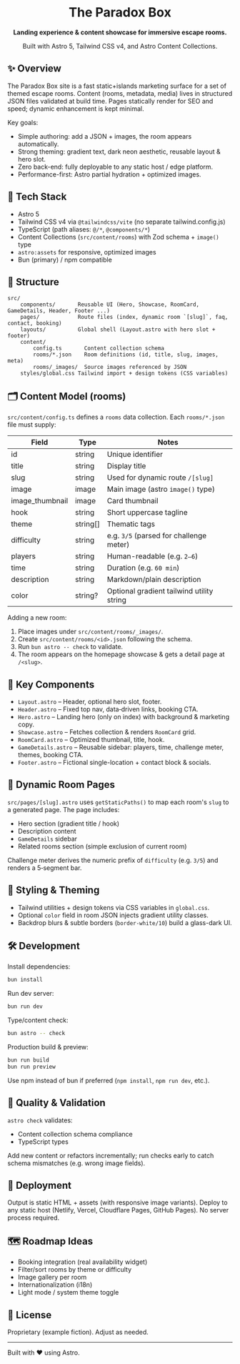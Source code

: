 <div align="center">
	<h1>The Paradox Box</h1>
	<p><strong>Landing experience & content showcase for immersive escape rooms.</strong></p>
	<p>Built with Astro&nbsp;5, Tailwind CSS&nbsp;v4, and Astro Content Collections.</p>
</div>

## ✨ Overview

The Paradox Box site is a fast static+islands marketing surface for a set of themed escape rooms. Content (rooms, metadata, media) lives in structured JSON files validated at build time. Pages statically render for SEO and speed; dynamic enhancement is kept minimal.

Key goals:

* Simple authoring: add a JSON + images, the room appears automatically.
* Strong theming: gradient text, dark neon aesthetic, reusable layout & hero slot.
* Zero back-end: fully deployable to any static host / edge platform.
* Performance-first: Astro partial hydration + optimized images.

## 🧩 Tech Stack

* Astro 5
* Tailwind CSS v4 via `@tailwindcss/vite` (no separate tailwind.config.js)
* TypeScript (path aliases: `@/*`, `@components/*`)
* Content Collections (`src/content/rooms`) with Zod schema + `image()` type
* `astro:assets` for responsive, optimized images
* Bun (primary) / npm compatible

## 📁 Structure

```
src/
	components/       Reusable UI (Hero, Showcase, RoomCard, GameDetails, Header, Footer ...)
	pages/            Route files (index, dynamic room `[slug]`, faq, contact, booking)
	layouts/          Global shell (Layout.astro with hero slot + footer)
	content/
		config.ts       Content collection schema
		rooms/*.json    Room definitions (id, title, slug, images, meta)
		rooms/_images/  Source images referenced by JSON
	styles/global.css Tailwind import + design tokens (CSS variables)
```

## 🗂 Content Model (rooms)

`src/content/config.ts` defines a `rooms` data collection. Each `rooms/*.json` file must supply:

| Field | Type | Notes |
|-------|------|-------|
| id | string | Unique identifier |
| title | string | Display title |
| slug | string | Used for dynamic route `/[slug]` |
| image | image | Main image (astro `image()` type) |
| image_thumbnail | image | Card thumbnail |
| hook | string | Short uppercase tagline |
| theme | string[] | Thematic tags |
| difficulty | string | e.g. `3/5` (parsed for challenge meter) |
| players | string | Human-readable (e.g. `2–6`) |
| time | string | Duration (e.g. `60 min`) |
| description | string | Markdown/plain description |
| color | string? | Optional gradient tailwind utility string |

Adding a new room:

1. Place images under `src/content/rooms/_images/`.
2. Create `src/content/rooms/<id>.json` following the schema.
3. Run `bun astro -- check` to validate.
4. The room appears on the homepage showcase & gets a detail page at `/<slug>`.

## 🧱 Key Components

* `Layout.astro` – Header, optional hero slot, footer.
* `Header.astro` – Fixed top nav, data‑driven links, booking CTA.
* `Hero.astro` – Landing hero (only on index) with background & marketing copy.
* `Showcase.astro` – Fetches collection & renders `RoomCard` grid.
* `RoomCard.astro` – Optimized thumbnail, title, hook.
* `GameDetails.astro` – Reusable sidebar: players, time, challenge meter, themes, booking CTA.
* `Footer.astro` – Fictional single-location + contact block & socials.

## 🔄 Dynamic Room Pages

`src/pages/[slug].astro` uses `getStaticPaths()` to map each room's `slug` to a generated page. The page includes:

* Hero section (gradient title / hook)
* Description content
* `GameDetails` sidebar
* Related rooms section (simple exclusion of current room)

Challenge meter derives the numeric prefix of `difficulty` (e.g. `3/5`) and renders a 5‑segment bar.

## 🎨 Styling & Theming

* Tailwind utilities + design tokens via CSS variables in `global.css`.
* Optional `color` field in room JSON injects gradient utility classes.
* Backdrop blurs & subtle borders (`border-white/10`) build a glass-dark UI.

## 🛠 Development

Install dependencies:

```sh
bun install
```

Run dev server:

```sh
bun run dev
```

Type/content check:

```sh
bun astro -- check
```

Production build & preview:

```sh
bun run build
bun run preview
```

Use npm instead of bun if preferred (`npm install`, `npm run dev`, etc.).

## 🧪 Quality & Validation

`astro check` validates:
* Content collection schema compliance
* TypeScript types

Add new content or refactors incrementally; run checks early to catch schema mismatches (e.g. wrong image fields).

## 🚀 Deployment

Output is static HTML + assets (with responsive image variants). Deploy to any static host (Netlify, Vercel, Cloudflare Pages, GitHub Pages). No server process required.

## 🗺 Roadmap Ideas

* Booking integration (real availability widget)
* Filter/sort rooms by theme or difficulty
* Image gallery per room
* Internationalization (i18n)
* Light mode / system theme toggle

## 📄 License

Proprietary (example fiction). Adjust as needed.

---
Built with ❤️ using Astro.
